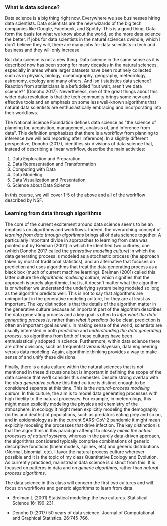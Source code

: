 ### What is data science?
Data science is a big thing right now. Everywhere we see businesses hiring data scientists. Data scientists are the new wizards of the big tech companies like Google, Facebook, and Spotify. This is a good thing. Data form the basis for what we know about the world, so the more data science the better. If jobs for data scientists in the natural sciences dwindle, which I don't believe they will, there are many jobs for data scientists in tech and business and they will only increase.

But data science is not a new thing. Data science in the same sense as it is described now has been strong for many decades in the natural sciences, especially in areas where larger datasets have been routinely collected such as in physics, biology, oceanography, geography, meteorology, astronomy, ecology and many others. And isn't statistics data science? Reaction from statisticians is a befuddled "but wait, aren't we data science?" (Donoho 2017). Nevertheless, one of the great things about this wider data revolution is that the tech community brings some new and effective tools and an emphasis on some less well-known algorithms that natural data scientists are enthusiastically embracing and incorporating into their workflows.

The National Science Foundation defines data science as "the science of planning for, acquisition, management, analysis of, and inference from data". This definition emphasizes that there is a workflow from planning to inference (we will add reporting after inference). In a slightly different perspective, Donoho (2017), identifies six divisions of data science that, instead of describing a linear workflow, describe the main activities:

1. Data Exploration and Preparation
2. Data Representation and Transformation
3. Computing with Data
4. Data Modeling
5. Data Visualization and Presentation
6. Science about Data Science

In this course, we will cover 1-5 of the above and all of the workflow described by NSF.

### Learning from data through algorithms
The core of the current excitement around data science seems to be an emphasis on algorithms and workflows. Indeed, the overarching concept of *learning from data through algorithms* brings all of data science together. A particularly important divide in approaches to learning from data was pointed out by Breiman (2001) in which he identified two cultures, one (which Donoho 2017 called the *generative modeling culture*) in which the data generating process is modeled as a stochastic process (the approach taken by most of traditional statistics), and an alternative that focuses on prediction and uses algorithms that treat the data generating process as a black box (much of current machine learning). Breiman (2001) called this latter culture the *algorithmic modeling culture*, which signifies that the approach is purely algorithmic, that is, it doesn't matter what the algorithm is or whether we understand the underlying system being modeled so long as the algorithm predicts well. This is not to say that algorithms are unimportant in the generative modeling culture, for they are at least as important. The key distinction is that the details of the algorithm matter in the generative culture because an important part of the algorithm describes the data generating process and a key goal is often to *infer what the data generating process is*, rather than *what it predicts* (to be clear, prediction is often an important goal as well). In making sense of the world, scientists are usually interested in both *prediction* and *understanding the data generating process*, so algorithms from both of these cultures have been enthusiastically adopted in science. Furthermore, within data science there are other divisions, such as frequentist versus Bayesian, data engineering versus data modeling. Again, algorithmic thinking provides a way to make sense of and unify these divisions.

Finally, there is a data culture within the natural sciences that is not mentioned in these discussions but is important in defining the scope of the data science that we'll consider this semester. Despite strong overlap with the *data generative culture* this third culture is distinct enough to be considered separate at this time. This is the *natural-process modeling culture*. In this culture, the aim is to model data generating processes with high fidelity to the natural processes. For example, in meteorology, this might mean explicitly modeling the physics and chemistry of the atmosphere, in ecology it might mean explicitly modeling the demography (births and deaths) of populations, such as predators eating prey and so on, and in epidemiology as in the current SARS-CoV-2 pandemic it might mean explicitly modeling the processes that drive infection. The key distinction is that the algorithms in this paradigm attempt to *closely mimic the actual processes of natural systems*, whereas in the purely data-driven approach, the algorithms considered typically comprise combinations of generic descriptive functions (linear models, splines, etc) and generic distributions (Normal, binomial, etc). I favor the natural process culture wherever possible and it is the topic of my class Quantitative Ecology and Evolution. As currently practiced, mainstream data science is distinct from this. It is focused on patterns in data and on *generic algorithms*, rather than *natural-process algorithms*.

The data science in this class will concern the first two cultures and will focus on workflows and generic algorithms to learn from data.

* Breiman L (2001) Statistical modeling: the two cultures. Statistical Science 16: 199-231.

* Denoho D (2017) 50 years of data science. Journal of Computational and
Graphical Statistics. 26:745-766.
